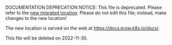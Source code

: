 DOCUMENTATION DEPRECATION NOTICE: This file is deprecated. Please refer to the
[new migrated
location](https://docs.prow.k8s.io/docs/github/).
Please do not edit this file; instead, make changes to the new location!

The new location is served on the web at
https://docs.prow.k8s.io/docs/.

This file will be deleted on 2022-11-30.


